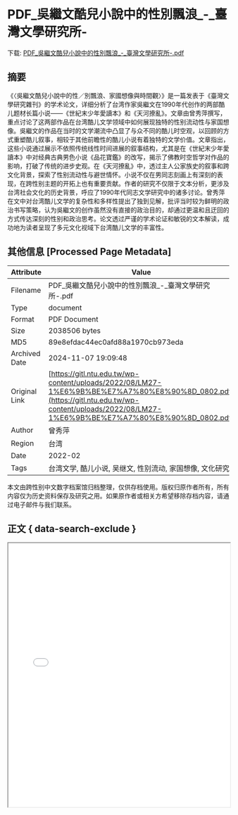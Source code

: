 # PDF_吳繼文酷兒小說中的性別飄浪_-_臺灣文學研究所-

<!-- tcd_download_link -->
下载: <a href="PDF_吳繼文酷兒小說中的性別飄浪_-_臺灣文學研究所-.pdf" download>PDF_吳繼文酷兒小說中的性別飄浪_-_臺灣文學研究所-.pdf</a>
<!-- tcd_download_link_end -->

## 摘要

<!-- tcd_abstract -->
《〈吳繼文酷兒小說中的性／別飄浪、家國想像與時間觀〉》是一篇发表于《臺灣文學研究雜刊》的学术论文，详细分析了台湾作家吳繼文在1990年代创作的两部酷儿题材长篇小说——《世紀末少年愛讀本》和《天河撩亂》。文章由曾秀萍撰写，重点讨论了这两部作品在台湾酷儿文学领域中如何展现独特的性别流动性与家国想像。吳繼文的作品在当时的文学潮流中凸显了与众不同的酷儿时空观，以回顾的方式重塑酷儿叙事，相较于其他前瞻性的酷儿小说有着独特的文学价值。文章指出，这些小说通过展示不依照传统线性时间进展的叙事结构，尤其是在《世紀末少年愛讀本》中对经典古典男色小说《品花寶鑑》的改写，揭示了佛教时空哲学对作品的影响，打破了传统的进步史观。在《天河撩亂》中，透过主人公家族史的叙事和跨文化背景，探索了性别流动性与避世情怀。小说不仅在男同志刻画上有深刻的表现，在跨性别主题的开拓上也有重要贡献。作者的研究不仅限于文本分析，更涉及台湾社会文化的历史背景，呼应了1990年代同志文学研究中的诸多讨论。曾秀萍在文中对台湾酷儿文学的复杂性和多样性提出了独到见解，批评当时较为鲜明的政治书写策略，认为吳繼文的创作虽然没有直接的政治目的，却通过更温和且迂回的方式传达深刻的性别和政治思考。论文透过严谨的学术论证和敏锐的文本解读，成功地为读者呈现了多元文化视域下台湾酷儿文学的丰富性。

<!-- tcd_abstract_end -->

## 其他信息 [Processed Page Metadata]

| Attribute       | Value                                  |
|-----------------|----------------------------------------|
| Filename        | PDF_吳繼文酷兒小說中的性別飄浪_-_臺灣文學研究所-.pdf                             |
| Type            | document                                 |
| Format          | PDF Document                               |
| Size            | 2038506 bytes                           |
| MD5             | 89e8efdac44ec0afd88a1970cb973eda                                  |
| Archived Date   | 2024-11-07 19:09:48                             |
| Original Link   | [https://gitl.ntu.edu.tw/wp-content/uploads/2022/08/LM27-1%E6%9B%BE%E7%A7%80%E8%90%8D_0802.pdf](https://gitl.ntu.edu.tw/wp-content/uploads/2022/08/LM27-1%E6%9B%BE%E7%A7%80%E8%90%8D_0802.pdf)                         |
| Author          | 曾秀萍                               |
| Region          | 台湾                               |
| Date            | 2022-02                                 |
| Tags            | 台湾文学, 酷儿小说, 吴继文, 性别流动, 家国想像, 文化研究                                 |

本文由跨性别中文数字档案馆归档整理，仅供存档使用。版权归原作者所有，所有内容仅为历史资料保存及研究之用。如果原作者或相关方希望移除存档内容，请通过电子邮件与我们联系。

## 正文 { data-search-exclude }

<!-- tcd_main_text -->
<iframe src="../PDF_吳繼文酷兒小說中的性別飄浪_-_臺灣文學研究所-.pdf" width="100%" height="600px">
    <p>无法显示PDF，请下载查看。</p>
</iframe>
<!-- tcd_main_text_end -->

